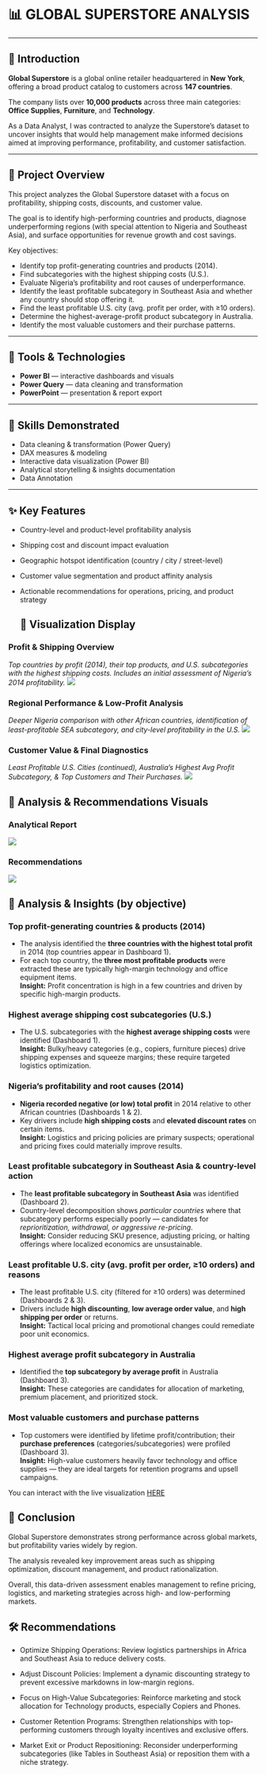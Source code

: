 # 📊 GLOBAL SUPERSTORE ANALYSIS


---

## 🏢 Introduction

**Global Superstore** is a global online retailer headquartered in **New York**, offering a broad product catalog to customers across **147 countries**.

The company lists over **10,000 products** across three main categories: **Office Supplies**, **Furniture**, and **Technology**.  

As a Data Analyst, I was contracted to analyze the Superstore’s dataset to uncover insights that would help management make informed decisions aimed at improving performance, profitability, and customer satisfaction.

---

## 📁 Project Overview

This project analyzes the Global Superstore dataset with a focus on profitability, shipping costs, discounts, and customer value. 

The goal is to identify high-performing countries and products, diagnose underperforming regions (with special attention to Nigeria and Southeast Asia), and surface opportunities for revenue growth and cost savings.

Key objectives:
- Identify top profit-generating countries and products (2014).
- Find subcategories with the highest shipping costs (U.S.).
- Evaluate Nigeria’s profitability and root causes of underperformance.
- Identify the least profitable subcategory in Southeast Asia and whether any country should stop offering it.
- Find the least profitable U.S. city (avg. profit per order, with ≥10 orders).
- Determine the highest-average-profit product subcategory in Australia.
- Identify the most valuable customers and their purchase patterns.

---

## 🧰 Tools & Technologies

- **Power BI** — interactive dashboards and visuals  
- **Power Query** — data cleaning and transformation  
- **PowerPoint** — presentation & report export

---

## 🧠 Skills Demonstrated

- Data cleaning & transformation (Power Query)  
- DAX measures & modeling  
- Interactive data visualization (Power BI)  
- Analytical storytelling & insights documentation
- Data Annotation

---

## ✨ Key Features

- Country-level and product-level profitability analysis  
- Shipping cost and discount impact evaluation  
- Geographic hotspot identification (country / city / street-level)  
- Customer value segmentation and product affinity analysis  
- Actionable recommendations for operations, pricing, and product strategy

  ## 📸 Visualization Display

### **Profit & Shipping Overview**  
*Top countries by profit (2014), their top products, and U.S. subcategories with the highest shipping costs. Includes an initial assessment of Nigeria’s 2014 profitability.*
![](https://github.com/dunsinbridget-001/Global-Superstore-Analysis/blob/main/Profitability%20%26%20Shipping%20Insights.png)
  

 ### **Regional Performance & Low-Profit Analysis**  
 *Deeper Nigeria comparison with other African countries, identification of least-profitable SEA subcategory, and city-level profitability in the U.S.*
 ![](https://github.com/dunsinbridget-001/Global-Superstore-Analysis/blob/main/Regional%20Performance%20%26%20Low-Profit%20Analysis.png)


 ### **Customer Value & Final Diagnostics**  
 *Least Profitable U.S. Cities (continued), Australia’s Highest Avg Profit Subcategory, & Top Customers and Their Purchases.*
 ![](https://github.com/dunsinbridget-001/Global-Superstore-Analysis/blob/main/Customer%20Value%20and%20Profitability%20Trends.png)
 

 ## 🔎 Analysis & Recommendations Visuals
 ### Analytical Report
 ![](https://github.com/dunsinbridget-001/Global-Superstore-Analysis/blob/main/Analytical%20Report.png)

 ### Recommendations
 ![](https://github.com/dunsinbridget-001/Global-Superstore-Analysis/blob/main/Recommendation.png)


 ## 🔎 Analysis & Insights (by objective)

### Top profit-generating countries & products (2014)
- The analysis identified the **three countries with the highest total profit** in 2014 (top countries appear in Dashboard 1).  
- For each top country, the **three most profitable products** were extracted these are typically high-margin technology and office equipment items.  
**Insight:** Profit concentration is high in a few countries and driven by specific high-margin products.

### Highest average shipping cost subcategories (U.S.)
- The U.S. subcategories with the **highest average shipping costs** were identified (Dashboard 1).  
**Insight:** Bulky/heavy categories (e.g., copiers, furniture pieces) drive shipping expenses and squeeze margins; these require targeted logistics optimization.

### Nigeria’s profitability and root causes (2014)
- **Nigeria recorded negative (or low) total profit** in 2014 relative to other African countries (Dashboards 1 & 2).  
- Key drivers include **high shipping costs** and **elevated discount rates** on certain items.  
**Insight:** Logistics and pricing policies are primary suspects; operational and pricing fixes could materially improve results.

### Least profitable subcategory in Southeast Asia & country-level action
- The **least profitable subcategory in Southeast Asia** was identified (Dashboard 2).  
- Country-level decomposition shows *particular countries* where that subcategory performs especially poorly — candidates for *reprioritization, withdrawal, or aggressive re-pricing*.  
**Insight:** Consider reducing SKU presence, adjusting pricing, or halting offerings where localized economics are unsustainable.

### Least profitable U.S. city (avg. profit per order, ≥10 orders) and reasons
- The least profitable U.S. city (filtered for ≥10 orders) was determined (Dashboards 2 & 3).  
- Drivers include **high discounting**, **low average order value**, and **high shipping per order** or returns.  
**Insight:** Tactical local pricing and promotional changes could remediate poor unit economics.

### Highest average profit subcategory in Australia
- Identified the **top subcategory by average profit** in Australia (Dashboard 3).  
**Insight:** These categories are candidates for allocation of marketing, premium placement, and prioritized stock.

### Most valuable customers and purchase patterns
- Top customers were identified by lifetime profit/contribution; their **purchase preferences** (categories/subcategories) were profiled (Dashboard 3).  
**Insight:** High-value customers heavily favor technology and office supplies — they are ideal targets for retention programs and upsell campaigns.

You can interact with the live visualization [HERE](https://app.powerbi.com/groups/me/reports/5c024a06-37e4-4abf-a81a-92873eaabfdf/94d842a91ae963650143?experience=power-bi)


 ## 🧭 Conclusion
 
 Global Superstore demonstrates strong performance across global markets, but profitability varies widely by region.  
 
 The analysis revealed key improvement areas such as shipping optimization, discount management, and product rationalization.  
 
 Overall, this data-driven assessment enables management to refine pricing, logistics, and marketing strategies across high- and low-performing markets.
 

 ## 🛠 Recommendations
 
- Optimize Shipping Operations: Review logistics partnerships in Africa and Southeast Asia to reduce delivery costs.

- Adjust Discount Policies: Implement a dynamic discounting strategy to prevent excessive markdowns in low-margin regions.

- Focus on High-Value Subcategories: Reinforce marketing and stock allocation for Technology products, especially Copiers and Phones.

- Customer Retention Programs: Strengthen relationships with top-performing customers through loyalty incentives and exclusive offers.

- Market Exit or Product Repositioning: Reconsider underperforming subcategories (like Tables in Southeast Asia) or reposition them with a niche strategy.
